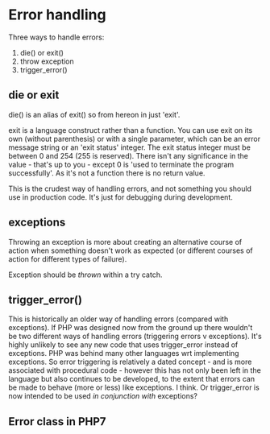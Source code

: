 # Error handling

Three ways to handle errors:

1. die() or exit()
2. throw exception
3. trigger_error()

## die or exit

die() is an alias of exit() so from hereon in just 'exit'.

exit is a language construct rather than a function. You can use exit on its own (without parenthesis) or with a single parameter, which can be an error message string or an 'exit status' integer. The exit status integer must be between 0 and 254 (255 is reserved). There isn't any significance in the value - that's up to you - except 0 is 'used to terminate the program successfully'. As it's not a function there is no return value.

This is the crudest way of handling errors, and not something you should use in production code. It's just for debugging during development.

## exceptions

Throwing an exception is more about creating an alternative course of action when something doesn't work as expected (or different courses of action for different types of failure).

Exception should be *thrown* within a try catch.

## trigger_error()

This is historically an older way of handling errors (compared with exceptions). If PHP was designed now from the ground up there wouldn't be two different ways of handling errors (triggering errors v exceptions). It's highly unlikely to see any new code that uses trigger_error instead of exceptions. PHP was behind many other languages wrt implementing exceptions. So error triggering is relatively a dated concept - and is more associated with procedural code - however this has not only been left in the language but also continues to be developed, to the extent that errors can be made to behave (more or less) like exceptions. I think. Or trigger_error is now intended to be used *in conjunction with* exceptions?

## Error class in PHP7